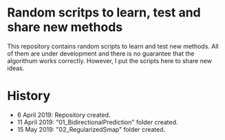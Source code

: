 # Random scritps to learn, test and share new methods
This repository contains random scripts to learn and test new methods. All of them are under development and there is no guarantee that the algorithum works correctly. However, I put the scripts here to share new ideas.

# History
- 6 April 2019: Repository created.
- 11 April 2019: "01_BidirectionalPrediction" folder created.
- 15 May 2019: "02_RegularizedSmap" folder created.
